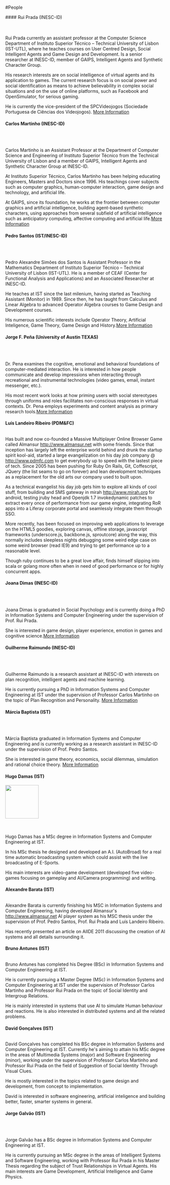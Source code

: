 #People
<p></p>
#### Rui Prada (INESC-ID)
<span class="logo">
  <img src="images/rui.png" alt=""><br></br><span class="logo"></br>
</span></img>
</span>

Rui Prada currently an assistant professor at the Computer Science
Department of Instituto Superior Técnico – Technical University of
Lisbon (IST-UTL), where he teaches courses on User Centred Design,
Social Intelligent Agents and Game Design and Development. 
Is a senior researcher at INESC-ID, member of GAIPS, Intelligent Agents and Synthetic Character Group.

His research interests are on social intelligence of virtual agents and its
application to games. The current research focus is on social power and
social identification as means to achieve believability in complex
social situations and on the use of online platforms, such as Facebook
and OpenSimulator, for serious gaming.  

He is currently the
vice-president of the SPCVideojogos (Sociedade Portuguesa de Ciências
dos Videojogos). <a href="http://gaips.inesc-id.pt/rprada">More Information</a>

#### Carlos Martinho (INESC-ID)
<span class="logo">
  <img src="images/carlos.png" alt="" ><br></br><span class="logo"></br>
</span></img>
</span>

Carlos Martinho is an Assistant Professor at the Department of Computer Science and
Engineering of Instituto Superior Técnico from the Technical University
of Lisbon and a member of GAIPS, Intelligent Agents and Synthetic
Character Group at INESC-ID.
 
At Instituto Superior Técnico, Carlos Martinho has been helping
educating Engineers, Masters and Doctors since 1996. His teachings cover
subjects such as computer graphics, human-computer interaction, game
design and technology, and artificial life.
 
At GAIPS, since its foundation, he works at the frontier between
computer graphics and artificial intelligence, building agent-based
synthetic characters, using approaches from several subfield of
artificial intelligence such as anticipatory computing, affective
computing and artificial life.<a href="http://gaips.inesc-id.pt/cmartinho">More Information</a>

#### Pedro Santos (IST/INESC-ID)
<span class="logo">
  <img src="images/pedro.png" alt="" ><br></br><span class="logo"></br>
</span></img>
</span>

Pedro Alexandre Simões dos Santos is Assistant Professor in the
Mathematics Department of Instituto Superior Técnico – Technical
University of Lisbon (IST-UTL). He is a member of CEAF (Center for
Functional Analysis and Applications) and an Associated Researcher at
INESC-ID.

He teaches at IST since the last milenium, having started as Teaching
Assistant (Monitor) in 1989. Since then, he has taught from Calculus and
Linear Algebra to advanced Operator Algebra courses to Game Design and
Development courses.

His numerous scientific interests include Operator Theory, Artificial
Inteligence, Game Theory, Game Design and History.<a href="http://gaips.inesc-id.pt/psantos">More Information</a>

#### Jorge F. Peña (University of Austin TEXAS)
<span class="logo">
	<img src="images/jorge.png" alt="" ><br></br><span class="logo"></br>
</span></img>
</span>

Dr. Pena examines the cognitive, emotional and behavioral foundations of
computer-mediated interaction. He is interested in how people
communicate and develop impressions when interacting through
recreational and instrumental technologies (video games, email, instant
messenger, etc.). 

His most recent work looks at how priming users with
social stereotypes through uniforms and roles facilitates non-conscious
responses in virtual contexts. Dr. Pena employs experiments and content
analysis as primary research tools.<a href="http://www.utexas.edu/opa/experts/profile.php?id=1098">More Information</a>


#### Luís Landeiro Ribeiro (PDM&FC)
<span class="logo">
	<img src="images/luis.png" alt="" />
</span>

Has built and now co-founded a Massive Multiplayer Online Browser Game called Almansur <http://www.almansur.net> with some friends.
Since that inception has largely left the enterprise world behind and drunk the startup spirit kool-aid, 
started a large evangelization on his day job company @ <http://www.pdmfc.com> to get everybody up to speed with the lastest piece of tech. 
Since 2005 has been pushing for Ruby On Rails, Git, Coffescript, JQuery (the list seams to go on forever) and lean development techniques as a replacement for the old arts our company used to built upon.

As a technical evangelist his day job gets him to explore all kinds of
cool stuff, from building and SMS gateway in mirah
<http://www.mirah.org> for android, testing jruby head and Openjdk 1.7
invokedynamic patches to extract every once of performance from our game
engine, integrating RoR apps into a Liferay corporate portal and
seamlessly integrate them through SSO.

More recently, has been focused on improving web applications to
leverage on the HTML5 goodies, exploring canvas, offline storage,
javascript frameworks (underscore.js, backbone.js, sproutcore) along the
way, this normally includes sleepless nights debugging some weird edge
case on some weird browser (read IE9) and trying to get performance up
to a reasonable level. 

Though ruby continues to be a great love affair,
finds himself slipping into scala or golang more often when in need of good
performance or for highly concurrent apps.

#### Joana Dimas (INESC-ID)
<span class="logo">
  <img src="images/joana.png" alt="" ><br></br><span class="logo"></br>
</span></img>
</span>

Joana Dimas is graduated in Social Psychology and is currently doing a
PhD in Information Systems and Computer Engineering under the
supervision of Prof. Rui Prada.

She is interested in game design, player experience, emotion in games
and cognitive science.<a href="http://gaips.inesc-id.pt/jdimas">More Information</a>
<p></p>
<p></p>

#### Guilherme Raimundo (INESC-ID)
<span class="logo">
	<img src="images/guilherme.png" alt="" ><br></br><span class="logo"></br>
</span></img>
</span>

Guilherme Raimundo is a research assistant at INESC-ID with interests on plan recognition, intelligent agents and machine learning.

He is currently pursuing a PhD in Information Systems and Computer Engineering at IST under the supervision of Professor Carlos Martinho on the topic of Plan Recognition and Personality.
<a href="http://gaips.inesc-id.pt/graimundo">More Information</a><p></p>
<p></p>

#### Márcia Baptista (IST)
<span class="logo">
  <img src="images/marcia.png" alt="" ><br></br><span class="logo"></br>
 
</span></img>
</span>

Márcia Baptista graduated in Information Systems and Computer Engineering and is currently 
working as a research assistant in INESC-ID under the supervision of Prof. Pedro Santos.

She is interested in game theory, economics, social dilemmas, simulation and rational choice theory. 
 <a href="http://gaips.inesc-id.pt/mbaptista">More Information</a>
<p></p>
<p></p>

#### Hugo Damas (IST)
<span class="logo">
  <img width="105" src="images/hdamas.jpg" alt="" ><br></br><span class="logo"></br>
</span></img>
</span>

Hugo Damas has a MSc degree in Information Systems and Computer Engineering at IST.

In his MSc thesis he designed and developed an A.I. (AutoBroad) for a real time automatic broadcasting system which could assist with the live broadcasting of E-Sports. 

His main interests are video-game development (developed five video-games focusing on gameplay and AI/Camera programming) and writing. 


#### Alexandre Barata (IST)
<span class="logo">
	<img src="images/alexandre.png" alt="" />
</span>

Alexandre Barata is currently finishing his MSC in Information
Systems and Computer Engineering, having developed Almansur's <http://www.almansur.net> 
AI player system as his MSC thesis under the supervision of Prof. Pedro Santos,
Prof. Rui Prada and Luís Landeiro Ribeiro.

Has recently presented an article on AIIDE 2011
discussing the creation of AI systems and all details surrounding
it.

#### Bruno Antunes (IST)
<span class="logo">
	<img src="images/bruno.png" alt="" />
</span>

Bruno Antunes has completed his Degree (BSc) in Information Systems
and Computer Engineering at IST.

He is currently pursuing a Master Degree (MSc) in Information Systems
and Computer Engineering at IST under the supervision of Professor
Carlos Martinho and Professor Rui Prada on the topic of Social
Identity and Intergroup Relations.

He is mainly interested in systems that use AI to simulate Human
behaviour and reactions. He is also interested in distributed systems
and all the related problems.

#### David Gonçalves (IST)
<span class="logo">
  <img src="images/davidg.png" alt="" />
</span>

David Gonçalves has completed his BSc degree in Information Systems and Computer Engineering at IST.
Currently he's aiming to attain his MSc degree in the areas of Multimedia Systems (major) and Software Engineering (minor), working under the supervision of Professor Carlos Martinho
and Professor Rui Prada on the field of Suggestion of Social Identity Through Visual Clues.

He is mostly interested in the topics related to game design and development, from concept to implementation.

David is interested in software engineering, artificial inteligence and building better, faster, smarter systems in general.

#### Jorge Galvão (IST)
<span class="logo">
  <img src="images/jgalvao.png" alt="" ><br></br><span class="logo"></br>
</span></img>
</span>

Jorge Galvão has a BSc degree in Information Systems and Computer Engineering at IST.

He is currently pursuing an MSc degree in the areas of Intelligent Systems and Software Engineering, working with Professor Rui Prada in his Master Thesis regarding the subject of Trust Relationships in Virtual Agents.
His main interests are Game Development, Artificial Intelligence and Game Physics.






